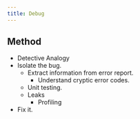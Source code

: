 ```yaml
---
title: Debug
---
```


## Method

- Detective Analogy
- Isolate the bug.
  - Extract information from error report.
    - Understand cryptic error codes.
  - Unit testing.
  - Leaks
    - Profiling
- Fix it.
